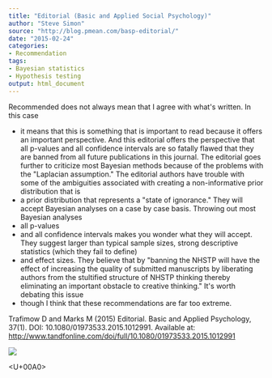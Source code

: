 ```yaml
---
title: "Editorial (Basic and Applied Social Psychology)"
author: "Steve Simon"
source: "http://blog.pmean.com/basp-editorial/"
date: "2015-02-24"
categories:
- Recommendation
tags:
- Bayesian statistics
- Hypothesis testing
output: html_document
---
```


Recommended does not always mean that I agree with what's written. In
this case
- it means that this is something that is important to read
because it offers an important perspective. And this editorial offers
the perspective that all p-values and all confidence intervals are so
fatally flawed that they are banned from all future publications in this
journal. The editorial goes further to criticize most Bayesian methods
because of the problems with the "Laplacian assumption." The editorial
authors have trouble with some of the ambiguities associated with
creating a non-informative prior distribution that is
- a prior
distribution that represents a "state of ignorance." They will accept
Bayesian analyses on a case by case basis. Throwing out most Bayesian
analyses
- all p-values
- and all confidence intervals makes you wonder
what they will accept. They suggest larger than typical sample sizes,
strong descriptive statistics (which they fail to define)
- and effect
sizes. They believe that by "banning the NHSTP will have the effect of
increasing the quality of submitted manuscripts by liberating authors
from the stultified structure of NHSTP thinking thereby eliminating an
important obstacle to creative thinking." It's worth debating this
issue
- though I think that these recommendations are far too
extreme.

<!---More--->

Trafimow D and Marks M (2015) Editorial. Basic and Applied Psychology,
37(1). DOI: 10.1080/01973533.2015.1012991. Available at:
<http://www.tandfonline.com/doi/full/10.1080/01973533.2015.1012991>

![](http://www.pmean.com/new-images/15/basp-editorial01.png)



<U+00A0>


